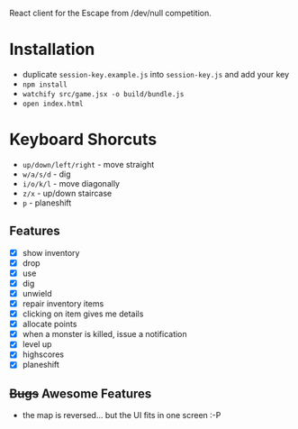 React client for the Escape from /dev/null competition.

# Installation

- duplicate `session-key.example.js` into `session-key.js` and add your key
- `npm install`
- `watchify src/game.jsx -o build/bundle.js`
- `open index.html`

# Keyboard Shorcuts

* `up/down/left/right` - move straight
* `w/a/s/d` - dig
* `i/o/k/l` - move diagonally
* `z/x` - up/down staircase
* `p` - planeshift

## Features

- [x] show inventory
- [x] drop
- [x] use
- [x] dig
- [x] unwield
- [x] repair inventory items
- [x] clicking on item gives me details
- [x] allocate points
- [x] when a monster is killed, issue a notification
- [x] level up
- [x] highscores
- [x] planeshift

## ~~Bugs~~ Awesome Features

- the map is reversed... but the UI fits in one screen :-P
